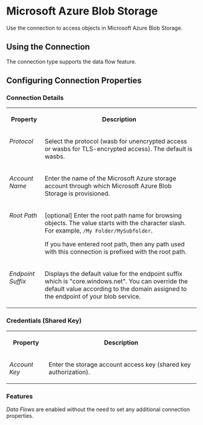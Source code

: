 <!-- loiodf5a7c56ac21472c973f6fab341f3991 -->

# Microsoft Azure Blob Storage

Use the connection to access objects in Microsoft Azure Blob Storage. 



<a name="loiodf5a7c56ac21472c973f6fab341f3991__WASB_usage"/>

## Using the Connection

The connection type supports the data flow feature.



<a name="loiodf5a7c56ac21472c973f6fab341f3991__section_nrb_hcc_x4b"/>

## Configuring Connection Properties



### Connection Details


<table>
<tr>
<th valign="top">

Property



</th>
<th valign="top">

Description



</th>
</tr>
<tr>
<td valign="top">

 *Protocol* 



</td>
<td valign="top">

 Select the protocol \(wasb for unencrypted access or wasbs for TLS-encrypted access\). The default is wasbs. 



</td>
</tr>
<tr>
<td valign="top">

 *Account Name* 



</td>
<td valign="top">

 Enter the name of the Microsoft Azure storage account through which Microsoft Azure Blob Storage is provisioned. 



</td>
</tr>
<tr>
<td valign="top">

 *Root Path* 



</td>
<td valign="top">

 \[optional\] Enter the root path name for browsing objects. The value starts with the character slash. For example, `/My Folder/MySubfolder`. 

If you have entered root path, then any path used with this connection is prefixed with the root path.



</td>
</tr>
<tr>
<td valign="top">

 *Endpoint Suffix* 



</td>
<td valign="top">

 Displays the default value for the endpoint suffix which is "core.windows.net". You can override the default value according to the domain assigned to the endpoint of your blob service. 



</td>
</tr>
</table>



### Credentials \(Shared Key\)


<table>
<tr>
<th valign="top">

Property



</th>
<th valign="top">

Description



</th>
</tr>
<tr>
<td valign="top">

 *Account Key* 



</td>
<td valign="top">

 Enter the storage account access key \(shared key authorization\). 



</td>
</tr>
</table>



### Features

*Data Flows* are enabled without the need to set any additional connection properties.

